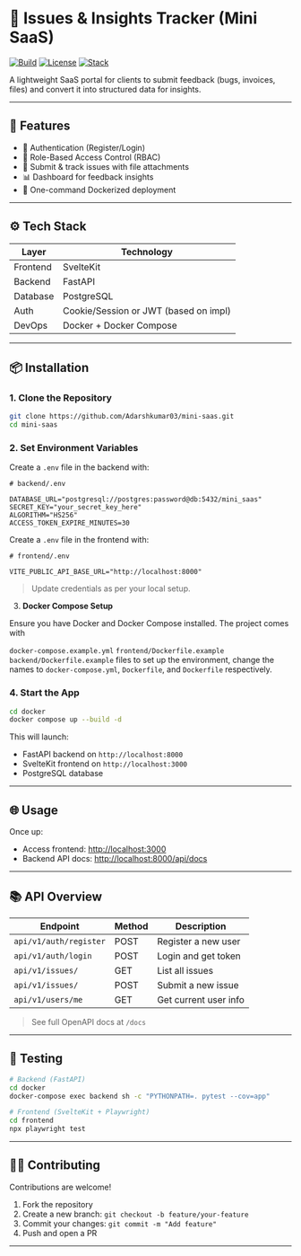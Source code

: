 # 🐛 Issues & Insights Tracker (Mini SaaS)

[![Build](https://img.shields.io/badge/build-passing-brightgreen)](https://github.com/Adarshkumar03/mini-saas/actions)
[![License](https://img.shields.io/github/license/Adarshkumar03/mini-saas.svg)](LICENSE)
[![Stack](https://img.shields.io/badge/stack-FastAPI%20%7C%20SvelteKit%20%7C%20PostgreSQL-blueviolet)](#)

A lightweight SaaS portal for clients to submit feedback (bugs, invoices, files) and convert it into structured data for insights.

---

## 🚀 Features

- 🔐 Authentication (Register/Login)
- 👤 Role-Based Access Control (RBAC)
- 🐞 Submit & track issues with file attachments
- 📊 Dashboard for feedback insights
- 🐳 One-command Dockerized deployment

---

## ⚙️ Tech Stack

| Layer      | Technology         |
|------------|--------------------|
| Frontend   | SvelteKit          |
| Backend    | FastAPI            |
| Database   | PostgreSQL         |
| Auth       | Cookie/Session or JWT (based on impl) |
| DevOps     | Docker + Docker Compose |

---

## 📦 Installation

### 1. Clone the Repository

```bash
git clone https://github.com/Adarshkumar03/mini-saas.git
cd mini-saas
```

### 2. Set Environment Variables

Create a `.env` file in the backend with:

```env
# backend/.env

DATABASE_URL="postgresql://postgres:password@db:5432/mini_saas"
SECRET_KEY="your_secret_key_here"
ALGORITHM="HS256"
ACCESS_TOKEN_EXPIRE_MINUTES=30
```
Create a `.env` file in the frontend with:

```env
# frontend/.env

VITE_PUBLIC_API_BASE_URL="http://localhost:8000"
```

> Update credentials as per your local setup.

3. **Docker Compose Setup**

Ensure you have Docker and Docker Compose installed. The project comes with

`docker-compose.example.yml` 
`frontend/Dockerfile.example`
`backend/Dockerfile.example`
files to set up the environment, change the names to `docker-compose.yml`, `Dockerfile`, and `Dockerfile` respectively.

### 4. Start the App

```bash
cd docker
docker compose up --build -d
```

This will launch:

- FastAPI backend on `http://localhost:8000`
- SvelteKit frontend on `http://localhost:3000`
- PostgreSQL database

---

## 🌐 Usage

Once up:

- Access frontend: [http://localhost:3000](http://localhost:3000)
- Backend API docs: [http://localhost:8000/api/docs](http://localhost:8000/api/docs)

---

## 📚 API Overview

| Endpoint              | Method | Description            |
|-----------------------|--------|------------------------|
| `api/v1/auth/register`      | POST   | Register a new user    |
| `api/v1/auth/login`         | POST   | Login and get token    |
| `api/v1/issues/`            | GET    | List all issues        |
| `api/v1/issues/`            | POST   | Submit a new issue     |
| `api/v1/users/me`           | GET    | Get current user info  |

> See full OpenAPI docs at `/docs`

---

## 🧪 Testing

```bash
# Backend (FastAPI)
cd docker
docker-compose exec backend sh -c "PYTHONPATH=. pytest --cov=app"

# Frontend (SvelteKit + Playwright)
cd frontend
npx playwright test
```

---

## 🧑‍💻 Contributing

Contributions are welcome!

1. Fork the repository
2. Create a new branch: `git checkout -b feature/your-feature`
3. Commit your changes: `git commit -m "Add feature"`
4. Push and open a PR

---
